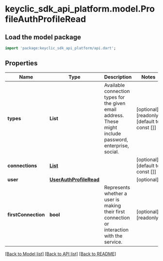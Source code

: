 # keyclic_sdk_api_platform.model.ProfileAuthProfileRead

## Load the model package
```dart
import 'package:keyclic_sdk_api_platform/api.dart';
```

## Properties
Name | Type | Description | Notes
------------ | ------------- | ------------- | -------------
**types** | **List<String>** | Available connection types for the given email address. These might include password, enterprise, social. | [optional] [readonly] [default to const []]
**connections** | [**List<ConnectionAuthProfileRead>**](ConnectionAuthProfileRead.md) |  | [optional] [default to const []]
**user** | [**UserAuthProfileRead**](UserAuthProfileRead.md) |  | [optional] 
**firstConnection** | **bool** | Represents whether a user is making their first connection or interaction with the service. | [optional] [readonly] 

[[Back to Model list]](../README.md#documentation-for-models) [[Back to API list]](../README.md#documentation-for-api-endpoints) [[Back to README]](../README.md)



